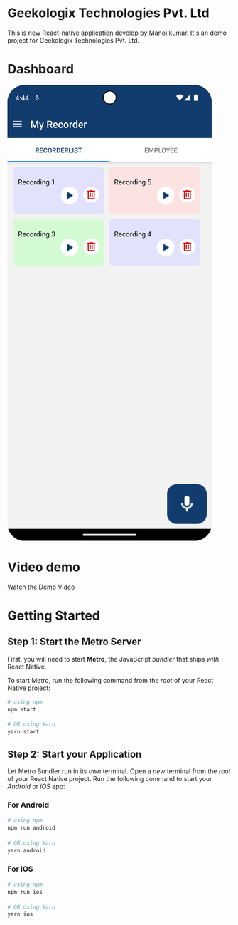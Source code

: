 # Geekologix Technologies Pvt. Ltd

This is new React-native application develop by Manoj kumar. It's an demo project for Geekologix Technologies Pvt. Ltd.


# Dashboard

![Dashbard image](./images/image.png)

# Video demo 

[Watch the Demo Video](./videos/video.webm)

# Getting Started

## Step 1: Start the Metro Server

First, you will need to start **Metro**, the JavaScript _bundler_ that ships _with_ React Native.

To start Metro, run the following command from the _root_ of your React Native project:

```bash
# using npm
npm start

# OR using Yarn
yarn start
```

## Step 2: Start your Application

Let Metro Bundler run in its _own_ terminal. Open a _new_ terminal from the _root_ of your React Native project. Run the following command to start your _Android_ or _iOS_ app:

### For Android

```bash
# using npm
npm run android

# OR using Yarn
yarn android
```

### For iOS

```bash
# using npm
npm run ios

# OR using Yarn
yarn ios
```